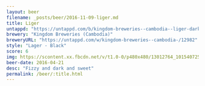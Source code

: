 ```yaml
---
layout: beer
filename: _posts/beer/2016-11-09-liger.md
title: Liger
untappd: "https://untappd.com/b/kingdom-breweries--cambodia--liger-dark-lager/1298785"
brewery: "Kingdom Breweries (Cambodia)"
breweryURL: "https://untappd.com/w/kingdom-breweries--cambodia-/12982"
style: "Lager - Black"
score: 6
img: https://scontent.xx.fbcdn.net/v/t1.0-0/p480x480/13012764_10154072541233745_130102072018590790_n.jpg?oh=f7fde90a4cff61e3c7c300ac1112932b&oe=591096E2
beer-date: 2016-04-21
desc: "Fizzy and dark and sweet"
permalink: /beer/:title.html
---
```

